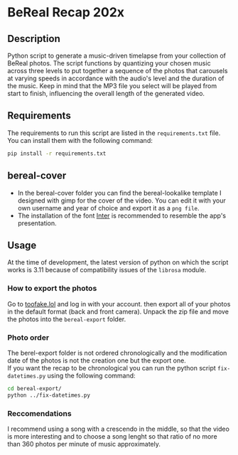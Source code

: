# BeReal Recap 202x
## Description

Python script to generate a music-driven timelapse from your collection of BeReal photos.
The script functions by quantizing your chosen music across three levels to put together a sequence of the photos that carousels at varying speeds in accordance with the audio's level and the duration of the music. Keep in mind that the MP3 file you select will be played from start to finish, influencing the overall length of the generated video.

## Requirements
The requirements to run this script are listed in the `requirements.txt` file. You can install them with the following command:

```bash
pip install -r requirements.txt
```

## bereal-cover
- In the bereal-cover folder you can find the bereal-lookalike template I designed with gimp for the cover of the video. You can edit it with your own username and year of choice and export it as a `png file`.
- The installation of the font [Inter](https://fonts.google.com/specimen/Inter?preview.text=BeReal) is recommended to resemble the app's presentation. 

## Usage
At the time of development, the latest version of python on which the script works is 3.11 because of compatibility issues of the `librosa` module.

### How to export the photos
Go to [toofake.lol](https://toofake.lol/) and log in with your account. then export all of your photos in the default format (back and front camera).
Unpack the zip file and move the photos into the `bereal-export` folder.

### Photo order
The berel-export folder is not ordered chronologically and the modification date of the photos is not the creation one but the export one.  
If you want the recap to be chronological you can run the python script `fix-datetimes.py` using the following command:

```bash
cd bereal-export/
python ../fix-datetimes.py
```


### Reccomendations
I recommend using a song with a crescendo in the middle, so that the video is more interesting and to choose a song lenght so that ratio of no more than 360 photos per minute of music approximately.
